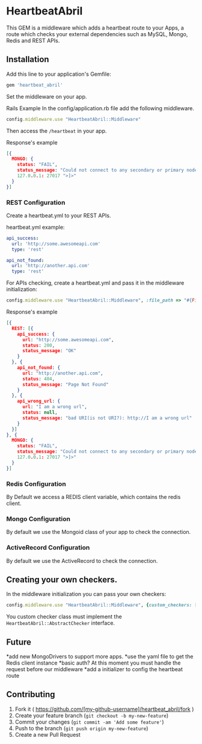 # HeartbeatAbril

This GEM is a middleware which adds a heartbeat route to your Apps, a route which checks your external dependencies such as MySQL, Mongo, Redis and REST APIs.  

## Installation

Add this line to your application's Gemfile:

```ruby
gem 'heartbeat_abril'
```

Set the middleware on your app.

Rails Example
In the config/application.rb file add the following middleware.

```ruby
config.middleware.use "HeartbeatAbril::Middleware"
```

Then access the `/heartbeat` in your app.

Response's example
```json
[{
  MONGO: {
    status: "FAIL",
    status_message: "Could not connect to any secondary or primary nodes for replica set <Moped::Cluster nodes=[<Moped::Node resolved_address="
    127.0.0.1: 27017 ">]>"
  }
}]
```

### REST Configuration

Create a heartbeat.yml to your REST APIs.

heartbeat.yml example:
```yaml
api_success:
  url: 'http://some.awesomeapi.com'
  type: 'rest'

api_not_found:
  url: 'http://another.api.com'
  type: 'rest'
```

For APIs checking, create a heartbeat.yml and pass it in the middleware initialization:
```ruby
config.middleware.use "HeartbeatAbril::Middleware", :file_path => "#{File.dirname(__FILE__)}/heartbeat.yml"
```

Response's example
```json
[{
  REST: [{
    api_success: {
      url: "http://some.awesomeapi.com",
      status: 200,
      status_message: "OK"
    }
  }, {
    api_not_found: {
      url: "http://another.api.com",
      status: 404,
      status_message: "Page Not Found"
    }
  }, {
    api_wrong_url: {
      url: "I am a wrong url",
      status: null,
      status_message: "bad URI(is not URI?): http://I am a wrong url"
    }
  }]
}, {
  MONGO: {
    status: "FAIL",
    status_message: "Could not connect to any secondary or primary nodes for replica set <Moped::Cluster nodes=[<Moped::Node resolved_address="
    127.0.0.1: 27017 ">]>"
  }
}]
```

### Redis Configuration

By Default we access a REDIS client variable, which contains the redis client.

### Mongo Configuration

By default we use the Mongoid class of your app to check the connection.

### ActiveRecord Configuration

By default we use the ActiveRecord to check the connection.

## Creating your own checkers.

In the middleware initialization you can pass your own checkers:

```ruby
config.middleware.use "HeartbeatAbril::Middleware", {custom_checkers: [YourCustomCheckerClass]}
```

You custom checker class must implement the `HeartbeatAbril::AbstractChecker` interface.

## Future

*add new MongoDrivers to support more apps.
*use the yaml file to get the Redis client instance
*basic auth? At this moment you must handle the request before our middleware
*add a initializer to config the heartbeat route


## Contributing

1. Fork it ( https://github.com/[my-github-username]/heartbeat_abril/fork )
2. Create your feature branch (`git checkout -b my-new-feature`)
3. Commit your changes (`git commit -am 'Add some feature'`)
4. Push to the branch (`git push origin my-new-feature`)
5. Create a new Pull Request

